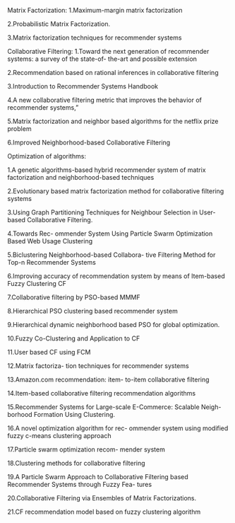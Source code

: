 Matrix Factorization:
1.Maximum-margin matrix factorization

2.Probabilistic Matrix Factorization.

3.Matrix factorization techniques for recommender systems

Collaborative Filtering:
1.Toward the next
generation of recommender systems: a survey of the state-of-
the-art and possible extension

2.Recommendation based on rational
inferences in collaborative filtering

3.Introduction to
Recommender Systems Handbook

4.A new collaborative
filtering metric that improves the behavior of recommender
systems,”

5.Matrix factorization and neighbor based algorithms for the netflix prize problem

6.Improved
Neighborhood-based Collaborative Filtering

Optimization of algorithms:

1.A genetic algorithms-based hybrid recommender system of matrix factorization and neighborhood-based techniques

2.Evolutionary based matrix factorization method for collaborative filtering systems

3.Using Graph Partitioning
Techniques for Neighbour Selection in User-based Collaborative Filtering.

4.Towards Rec-
ommender System Using Particle Swarm Optimization Based Web Usage
Clustering

5.Biclustering Neighborhood-based Collabora-
tive Filtering Method for Top-n Recommender Systems

6.Improving accuracy of recommendation system
by means of Item-based Fuzzy Clustering CF

7.Collaborative filtering by PSO-based MMMF

8.Hierarchical PSO clustering based recommender system

9.Hierarchical dynamic neighborhood based PSO for global
optimization.

10.Fuzzy Co-Clustering and Application to CF

11.User based CF using FCM

12.Matrix factoriza-
tion techniques for recommender systems

13.Amazon.com recommendation: item-
to-item collaborative filtering

14.Item-based collaborative filtering recommendation algorithms

15.Recommender Systems for Large-scale E-Commerce: Scalable Neigh-
borhood Formation Using Clustering.

16.A novel optimization algorithm for rec-
ommender system using modified fuzzy c-means clustering approach

17.Particle swarm optimization recom-
mender system

18.Clustering methods for collaborative
filtering

19.A Particle Swarm Approach
to Collaborative Filtering based Recommender Systems through Fuzzy Fea-
tures

20.Collaborative Filtering via Ensembles of Matrix Factorizations.

21.CF recommendation model based on fuzzy
clustering algorithm
